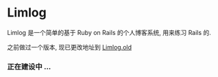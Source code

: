 Limlog
===

Limlog 是一个简单的基于 Ruby on Rails 的个人博客系统, 用来练习 Rails 的.

之前做过一个版本, 现已更改地址到 [Limlog.old][1]


### 正在建设中 ...

  [1]: https://github.com/DreamHarbor/limlog.old.git

